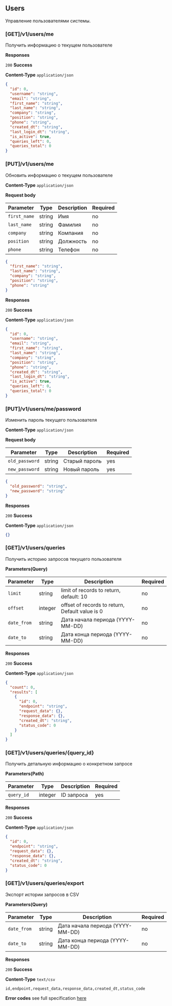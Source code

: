 ## Users

Управление пользователями системы.

### [GET]/v1/users/me
Получить информацию о текущем пользователе

**Responses**

`200` **Success**

**Content-Type** `application/json`

```json
{
  "id": 0,
  "username": "string",
  "email": "string",
  "first_name": "string",
  "last_name": "string",
  "company": "string",
  "position": "string",
  "phone": "string",
  "created_dt": "string",
  "last_login_dt": "string",
  "is_active": true,
  "queries_left": 0,
  "queries_total": 0
}
```

### [PUT]/v1/users/me
Обновить информацию о текущем пользователе

**Content-Type** `application/json`

**Request body**

| Parameter    | Type   | Description    | Required |
|--------------|--------|----------------|----------|
| `first_name` | string | Имя            | no       |
| `last_name`  | string | Фамилия        | no       |
| `company`    | string | Компания       | no       |
| `position`   | string | Должность      | no       |
| `phone`      | string | Телефон        | no       |

```json
{
  "first_name": "string",
  "last_name": "string",
  "company": "string",
  "position": "string",
  "phone": "string"
}
```

**Responses**

`200` **Success**

**Content-Type** `application/json`

```json
{
  "id": 0,
  "username": "string",
  "email": "string",
  "first_name": "string",
  "last_name": "string",
  "company": "string",
  "position": "string",
  "phone": "string",
  "created_dt": "string",
  "last_login_dt": "string",
  "is_active": true,
  "queries_left": 0,
  "queries_total": 0
}
```

### [PUT]/v1/users/me/password
Изменить пароль текущего пользователя

**Content-Type** `application/json`

**Request body**

| Parameter        | Type   | Description     | Required |
|------------------|--------|-----------------|----------|
| `old_password`   | string | Старый пароль   | yes      |
| `new_password`   | string | Новый пароль    | yes      |

```json
{
  "old_password": "string",
  "new_password": "string"
}
```

**Responses**

`200` **Success**

**Content-Type** `application/json`

```json
{}
```

### [GET]/v1/users/queries
Получить историю запросов текущего пользователя

**Parameters(Query)**

| Parameter  | Type    | Description                                     | Required |
|------------|---------|-------------------------------------------------|----------|
| `limit`    | string  | limit of records to return, default: 10         | no       |
| `offset`   | integer | offset of records to return, Default value is 0 | no       |
| `date_from`| string  | Дата начала периода (YYYY-MM-DD)                | no       |
| `date_to`  | string  | Дата конца периода (YYYY-MM-DD)                 | no       |

**Responses**

`200` **Success**

**Content-Type** `application/json`

```json
{
  "count": 0,
  "results": [
    {
      "id": 0,
      "endpoint": "string",
      "request_data": {},
      "response_data": {},
      "created_dt": "string",
      "status_code": 0
    }
  ]
}
```

### [GET]/v1/users/queries/{query_id}
Получить детальную информацию о конкретном запросе

**Parameters(Path)**

| Parameter | Type    | Description     | Required |
|-----------|---------|-----------------|----------|
| `query_id`| integer | ID запроса      | yes      |

**Responses**

`200` **Success**

**Content-Type** `application/json`

```json
{
  "id": 0,
  "endpoint": "string",
  "request_data": {},
  "response_data": {},
  "created_dt": "string",
  "status_code": 0
}
```

### [GET]/v1/users/queries/export
Экспорт истории запросов в CSV

**Parameters(Query)**

| Parameter  | Type    | Description                     | Required |
|------------|---------|---------------------------------|----------|
| `date_from`| string  | Дата начала периода (YYYY-MM-DD)| no       |
| `date_to`  | string  | Дата конца периода (YYYY-MM-DD) | no       |

**Responses**

`200` **Success**

**Content-Type** `text/csv`

```
id,endpoint,request_data,response_data,created_dt,status_code
```

**Error codes** see full specification [here](../errors.md) 